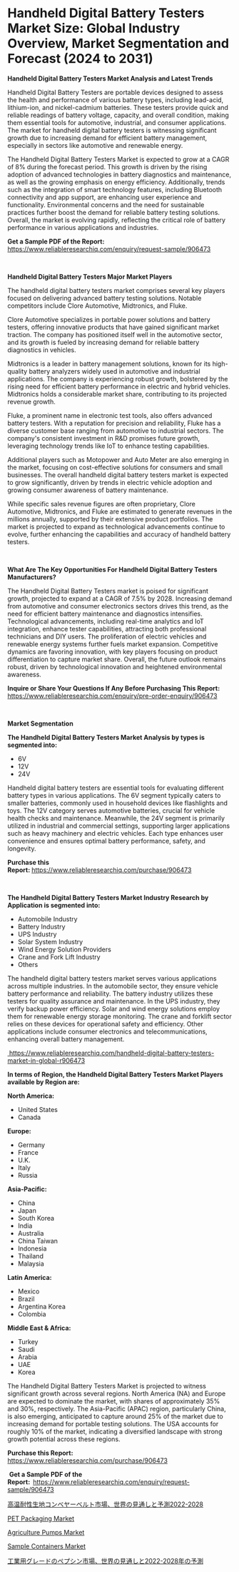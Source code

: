 <p><h1>Handheld Digital Battery Testers Market Size: Global Industry Overview, Market Segmentation and Forecast (2024 to 2031)</h1></p><p><strong>Handheld Digital Battery Testers Market Analysis and Latest Trends</strong></p>
<p><p>Handheld Digital Battery Testers are portable devices designed to assess the health and performance of various battery types, including lead-acid, lithium-ion, and nickel-cadmium batteries. These testers provide quick and reliable readings of battery voltage, capacity, and overall condition, making them essential tools for automotive, industrial, and consumer applications. The market for handheld digital battery testers is witnessing significant growth due to increasing demand for efficient battery management, especially in sectors like automotive and renewable energy.</p><p>The Handheld Digital Battery Testers Market is expected to grow at a CAGR of 8% during the forecast period. This growth is driven by the rising adoption of advanced technologies in battery diagnostics and maintenance, as well as the growing emphasis on energy efficiency. Additionally, trends such as the integration of smart technology features, including Bluetooth connectivity and app support, are enhancing user experience and functionality. Environmental concerns and the need for sustainable practices further boost the demand for reliable battery testing solutions. Overall, the market is evolving rapidly, reflecting the critical role of battery performance in various applications and industries.</p></p>
<p><strong>Get a Sample PDF of the Report:&nbsp;</strong> <a href="https://www.reliableresearchiq.com/enquiry/request-sample/906473">https://www.reliableresearchiq.com/enquiry/request-sample/906473</a></p>
<p>&nbsp;</p>
<p><strong>Handheld Digital Battery Testers Major Market Players</strong></p>
<p><p>The handheld digital battery testers market comprises several key players focused on delivering advanced battery testing solutions. Notable competitors include Clore Automotive, Midtronics, and Fluke.</p><p>Clore Automotive specializes in portable power solutions and battery testers, offering innovative products that have gained significant market traction. The company has positioned itself well in the automotive sector, and its growth is fueled by increasing demand for reliable battery diagnostics in vehicles.</p><p>Midtronics is a leader in battery management solutions, known for its high-quality battery analyzers widely used in automotive and industrial applications. The company is experiencing robust growth, bolstered by the rising need for efficient battery performance in electric and hybrid vehicles. Midtronics holds a considerable market share, contributing to its projected revenue growth.</p><p>Fluke, a prominent name in electronic test tools, also offers advanced battery testers. With a reputation for precision and reliability, Fluke has a diverse customer base ranging from automotive to industrial sectors. The company's consistent investment in R&D promises future growth, leveraging technology trends like IoT to enhance testing capabilities.</p><p>Additional players such as Motopower and Auto Meter are also emerging in the market, focusing on cost-effective solutions for consumers and small businesses. The overall handheld digital battery testers market is expected to grow significantly, driven by trends in electric vehicle adoption and growing consumer awareness of battery maintenance.</p><p>While specific sales revenue figures are often proprietary, Clore Automotive, Midtronics, and Fluke are estimated to generate revenues in the millions annually, supported by their extensive product portfolios. The market is projected to expand as technological advancements continue to evolve, further enhancing the capabilities and accuracy of handheld battery testers.</p></p>
<p>&nbsp;</p>
<p><strong>What Are The Key Opportunities For Handheld Digital Battery Testers Manufacturers?</strong></p>
<p><p>The Handheld Digital Battery Testers market is poised for significant growth, projected to expand at a CAGR of 7.5% by 2028. Increasing demand from automotive and consumer electronics sectors drives this trend, as the need for efficient battery maintenance and diagnostics intensifies. Technological advancements, including real-time analytics and IoT integration, enhance tester capabilities, attracting both professional technicians and DIY users. The proliferation of electric vehicles and renewable energy systems further fuels market expansion. Competitive dynamics are favoring innovation, with key players focusing on product differentiation to capture market share. Overall, the future outlook remains robust, driven by technological innovation and heightened environmental awareness.</p></p>
<p><strong>Inquire or Share Your Questions If Any Before Purchasing This Report:</strong> <a href="https://www.reliableresearchiq.com/enquiry/pre-order-enquiry/906473">https://www.reliableresearchiq.com/enquiry/pre-order-enquiry/906473</a></p>
<p>&nbsp;</p>
<p><strong>Market Segmentation</strong></p>
<p><strong>The Handheld Digital Battery Testers Market Analysis by types is segmented into:</strong></p>
<p><ul><li>6V</li><li>12V</li><li>24V</li></ul></p>
<p><p>Handheld digital battery testers are essential tools for evaluating different battery types in various applications. The 6V segment typically caters to smaller batteries, commonly used in household devices like flashlights and toys. The 12V category serves automotive batteries, crucial for vehicle health checks and maintenance. Meanwhile, the 24V segment is primarily utilized in industrial and commercial settings, supporting larger applications such as heavy machinery and electric vehicles. Each type enhances user convenience and ensures optimal battery performance, safety, and longevity.</p></p>
<p><strong>Purchase this Report:&nbsp;</strong><a href="https://www.reliableresearchiq.com/purchase/906473">https://www.reliableresearchiq.com/purchase/906473</a></p>
<p>&nbsp;</p>
<p><strong>The Handheld Digital Battery Testers Market Industry Research by Application is segmented into:</strong></p>
<p><ul><li>Automobile Industry</li><li>Battery Industry</li><li>UPS Industry</li><li>Solar System Industry</li><li>Wind Energy Solution Providers</li><li>Crane and Fork Lift Industry</li><li>Others</li></ul></p>
<p><p>The handheld digital battery testers market serves various applications across multiple industries. In the automobile sector, they ensure vehicle battery performance and reliability. The battery industry utilizes these testers for quality assurance and maintenance. In the UPS industry, they verify backup power efficiency. Solar and wind energy solutions employ them for renewable energy storage monitoring. The crane and forklift sector relies on these devices for operational safety and efficiency. Other applications include consumer electronics and telecommunications, enhancing overall battery management.</p></p>
<p><a href="https://www.reliableresearchiq.com/handheld-digital-battery-testers-market-in-global-r906473">&nbsp;https://www.reliableresearchiq.com/handheld-digital-battery-testers-market-in-global-r906473</a></p>
<p><strong>In terms of Region, the Handheld Digital Battery Testers Market Players available by Region are:</strong></p>
<p>
    <p> <strong> North America: </strong>
        <ul>
            <li>United States</li>
            <li>Canada</li>
        </ul>
        </p> 
    <p> <strong> Europe: </strong>
        <ul>
            <li>Germany</li>
            <li>France</li>
            <li>U.K.</li>
            <li>Italy</li>
            <li>Russia</li>
        </ul>
        </p> 
    <p> <strong> Asia-Pacific: </strong>
        <ul>
            <li>China</li>
            <li>Japan</li>
            <li>South Korea</li>
            <li>India</li>
            <li>Australia</li>
            <li>China Taiwan</li>
            <li>Indonesia</li>
            <li>Thailand</li>
            <li>Malaysia</li>
        </ul>
        </p> 
    <p> <strong> Latin America: </strong>
        <ul>
            <li>Mexico</li>
            <li>Brazil</li>
            <li>Argentina Korea</li>
            <li>Colombia</li>
        </ul>
        </p> 
    <p> <strong> Middle East & Africa: </strong>
        <ul>
            <li>Turkey</li>
            <li>Saudi</li>
            <li>Arabia</li>
            <li>UAE</li>
            <li>Korea</li>
        </ul>
    </p>
    </p>
<p><p>The Handheld Digital Battery Testers Market is projected to witness significant growth across several regions. North America (NA) and Europe are expected to dominate the market, with shares of approximately 35% and 30%, respectively. The Asia-Pacific (APAC) region, particularly China, is also emerging, anticipated to capture around 25% of the market due to increasing demand for portable testing solutions. The USA accounts for roughly 10% of the market, indicating a diversified landscape with strong growth potential across these regions.</p></p>
<p><strong>Purchase this Report: </strong><a href="https://www.reliableresearchiq.com/purchase/906473">https://www.reliableresearchiq.com/purchase/906473</a></p>
<p>&nbsp;<strong>Get a Sample PDF of the Report:&nbsp;&nbsp;</strong><a href="https://www.reliableresearchiq.com/enquiry/request-sample/906473">https://www.reliableresearchiq.com/enquiry/request-sample/906473</a></p>
<p><strong></strong></p>
<p><p><a href="https://medium.com/@jamiebertrgnaum3545/high-temperature-resistant-fabric-conveyor-belt-market-global-outlook-and-forecast-2022-2028-9de0577a7fe0">高温耐性生地コンベヤーベルト市場、世界の見通しと予測2022-2028</a></p><p><a href="https://issuu.com/reportprime-2/docs/pet-packaging-market-size-2030.pptx_6988f31b7c3b12">PET Packaging Market</a></p><p><a href="https://www.linkedin.com/pulse/comprehensive-look-product-type-centrifugal-pumpmixed-flow-e7oae?trackingId=Nl82RXjQS6icTf5EFKsS2A%3D%3D">Agriculture Pumps Market</a></p><p><a href="https://medium.com/@garthstehriii/the-sample-containers-market-prioritizes-cost-control-and-efficiency-enhancement-80079d51e6a9">Sample Containers Market</a></p><p><a href="https://medium.com/@jamiebertrgnaum3545/industrial-grade-pepsin-market-global-outlook-and-forecast-2022-2028-market-%E3%81%AF-%E3%82%B3%E3%82%B9%E3%83%88%E7%AE%A1%E7%90%86%E3%81%A8%E5%8A%B9%E7%8E%87%E5%90%91%E4%B8%8A%E3%82%92%E5%84%AA%E5%85%88%E3%81%97%E3%81%BE%E3%81%99-26df4ea79143">工業用グレードのペプシン市場、世界の見通しと2022-2028年の予測</a></p></p>